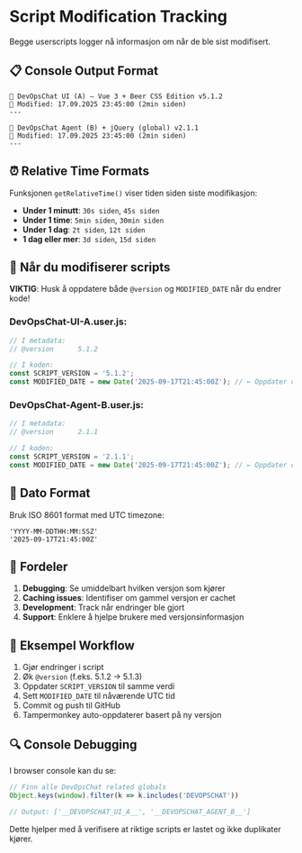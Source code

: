 # Script Modification Tracking

Begge userscripts logger nå informasjon om når de ble sist modifisert.

## 📋 Console Output Format

```
🔧 DevOpsChat UI (A) — Vue 3 + Beer CSS Edition v5.1.2
📅 Modified: 17.09.2025 23:45:00 (2min siden)
---
```

```
🤖 DevOpsChat Agent (B) + jQuery (global) v2.1.1  
📅 Modified: 17.09.2025 23:45:00 (2min siden)
---
```

## ⏰ Relative Time Formats

Funksjonen `getRelativeTime()` viser tiden siden siste modifikasjon:

- **Under 1 minutt**: `30s siden`, `45s siden`
- **Under 1 time**: `5min siden`, `30min siden`  
- **Under 1 dag**: `2t siden`, `12t siden`
- **1 dag eller mer**: `3d siden`, `15d siden`

## 🔧 Når du modifiserer scripts

**VIKTIG**: Husk å oppdatere både `@version` og `MODIFIED_DATE` når du endrer kode!

### DevOpsChat-UI-A.user.js:
```javascript
// I metadata:
// @version      5.1.2

// I koden:
const SCRIPT_VERSION = '5.1.2';
const MODIFIED_DATE = new Date('2025-09-17T21:45:00Z'); // ← Oppdater denne!
```

### DevOpsChat-Agent-B.user.js:
```javascript
// I metadata:
// @version      2.1.1

// I koden:
const SCRIPT_VERSION = '2.1.1';
const MODIFIED_DATE = new Date('2025-09-17T21:45:00Z'); // ← Oppdater denne!
```

## 📅 Dato Format

Bruk ISO 8601 format med UTC timezone:
```
'YYYY-MM-DDTHH:MM:SSZ'
'2025-09-17T21:45:00Z'
```

## 🎯 Fordeler

1. **Debugging**: Se umiddelbart hvilken versjon som kjører
2. **Caching issues**: Identifiser om gammel versjon er cachet
3. **Development**: Track når endringer ble gjort
4. **Support**: Enklere å hjelpe brukere med versjonsinformasjon

## 📝 Eksempel Workflow

1. Gjør endringer i script
2. Øk `@version` (f.eks. 5.1.2 → 5.1.3)
3. Oppdater `SCRIPT_VERSION` til samme verdi
4. Sett `MODIFIED_DATE` til nåværende UTC tid
5. Commit og push til GitHub
6. Tampermonkey auto-oppdaterer basert på ny versjon

## 🔍 Console Debugging

I browser console kan du se:
```javascript
// Finn alle DevOpsChat related globals
Object.keys(window).filter(k => k.includes('DEVOPSCHAT'))

// Output: ['__DEVOPSCHAT_UI_A__', '__DEVOPSCHAT_AGENT_B__']
```

Dette hjelper med å verifisere at riktige scripts er lastet og ikke duplikater kjører.